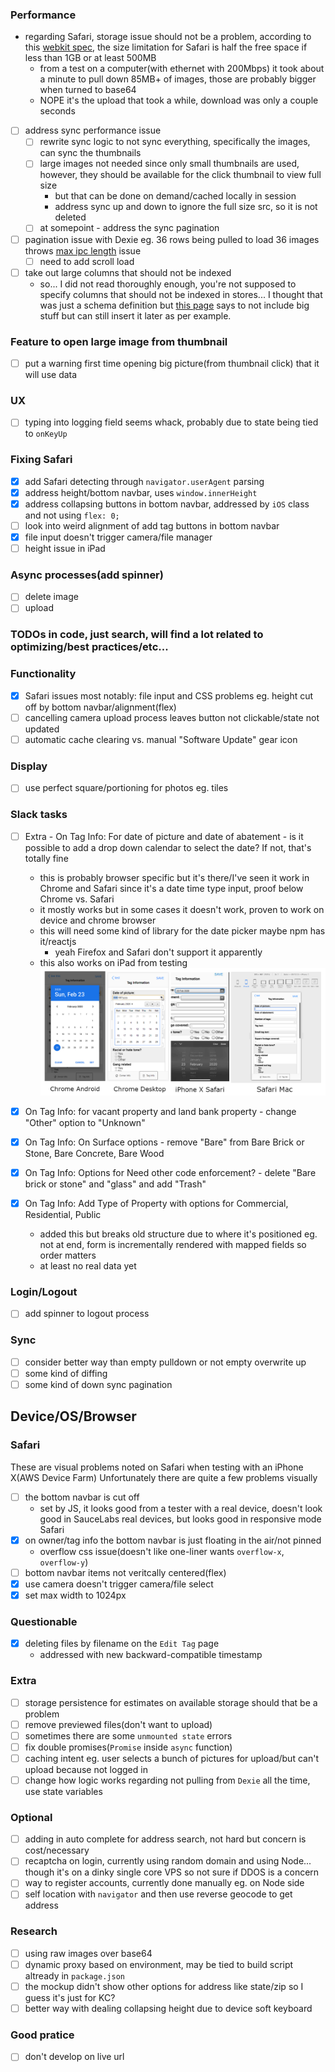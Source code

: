 ### Performance
- regarding Safari, storage issue should not be a problem, according to this [webkit spec](https://trac.webkit.org/changeset/237700/webkit/), the size limitation for Safari is half the free space if less than 1GB or at least 500MB
    - from a test on a computer(with ethernet with 200Mbps) it took about a minute to pull down 85MB+ of images, those are probably bigger when turned to base64
    - NOPE it's the upload that took a while, download was only a couple seconds
- [ ] address sync performance issue
    - [ ] rewrite sync logic to not sync everything, specifically the images, can sync the thumbnails
    - [ ] large images not needed since only small thumbnails are used, however, they should be available for the click thumbnail to view full size
        - but that can be done on demand/cached locally in session
        - address sync up and down to ignore the full size src, so it is not deleted
    - [ ] at somepoint - address the sync pagination
- [ ] pagination issue with Dexie eg. 36 rows being pulled to load 36 images throws [max ipc length](https://stackoverflow.com/questions/52717593/maximum-ipc-message-size-exceeded) issue
    - [ ] need to add scroll load
- [ ] take out large columns that should not be indexed
    - so... I did not read thoroughly enough, you're not supposed to specify columns that should not be indexed in stores... I thought that was just a schema definition but [this page](https://dexie.org/docs/Version/Version.stores()) says to not include big stuff but can still insert it later as per example.

### Feature to open large image from thumbnail
- [ ] put a warning first time opening big picture(from thumbnail click) that it will use data

### UX
- [ ] typing into logging field seems whack, probably due to state being tied to `onKeyUp`

### Fixing Safari
- [x] add Safari detecting through `navigator.userAgent` parsing
- [x] address height/bottom navbar, uses `window.innerHeight`
- [x] address collapsing buttons in bottom navbar, addressed by `iOS` class and not using `flex: 0;`
- [ ] look into weird alignment of add tag buttons in bottom navbar
- [x] file input doesn't trigger camera/file manager
- [ ] height issue in iPad

### Async processes(add spinner)
- [ ] delete image
- [ ] upload

### TODOs in code, just search, will find a lot related to optimizing/best practices/etc...

### Functionality
- [x] Safari issues most notably: file input and CSS problems eg. height cut off by bottom navbar/alignment(flex)
- [ ] cancelling camera upload process leaves button not clickable/state not updated
- [ ] automatic cache clearing vs. manual "Software Update" gear icon

### Display
- [ ] use perfect square/portioning for photos eg. tiles

### Slack tasks
- [ ] Extra - On Tag Info: For date of picture and date of abatement - is it possible to add a drop down calendar to select the date? If not, that's totally fine
    - this is probably browser specific but it's there/I've seen it work in Chrome and Safari since it's a date time type input, proof below Chrome vs. Safari
    - it mostly works but in some cases it doesn't work, proven to work on device and chrome browser
    - this will need some kind of library for the date picker maybe npm has it/reactjs
        - yeah Firefox and Safari don't support it apparently
    - this also works on iPad from testing
    ![date-input-type-check](./date-input-type-check.png)

- [x] On Tag Info: for vacant property and land bank property - change "Other" option to "Unknown"
- [x] On Tag Info: On Surface options - remove "Bare" from Bare Brick or Stone, Bare Concrete, Bare Wood
- [x] On Tag Info: Options for Need other code enforcement? - delete "Bare brick or stone" and "glass" and add "Trash"
- [x] On Tag Info: Add Type of Property with options for Commercial, Residential, Public
    - added this but breaks old structure due to where it's positioned eg. not at end, form is incrementally rendered with mapped fields so order matters
    - at least no real data yet

### Login/Logout
- [ ] add spinner to logout process

### Sync
- [ ] consider better way than empty pulldown or not empty overwrite up
- [ ] some kind of diffing
- [ ] some kind of down sync pagination

## Device/OS/Browser

### Safari
These are visual problems noted on Safari when testing with an iPhone X(AWS Device Farm)
Unfortunately there are quite a few problems visually
- [ ] the bottom navbar is cut off
    - set by JS, it looks good from a tester with a real device, doesn't look good in SauceLabs real devices,
        but looks good in responsive mode Safari
- [x] on owner/tag info the bottom navbar is just floating in the air/not pinned
    - overflow css issue(doesn't like one-liner wants `overflow-x`, `overflow-y`)
- [ ] bottom navbar items not veritcally centered(flex)
- [x] use camera doesn't trigger camera/file select
- [x] set max width to 1024px

### Questionable
- [x] deleting files by filename on the `Edit Tag` page
    - addressed with new backward-compatible timestamp

### Extra
- [ ] storage persistence for estimates on available storage should that be a problem
- [ ] remove previewed files(don't want to upload)
- [ ] sometimes there are some `unmounted state` errors
- [ ] fix double promises(`Promise` inside `async` function)
- [ ] caching intent eg. user selects a bunch of pictures for upload/but can't upload because not logged in
- [ ] change how logic works regarding not pulling from `Dexie` all the time, use state variables

### Optional
- [ ] adding in auto complete for address search, not hard but concern is cost/necessary
- [ ] recaptcha on login, currently using random domain and using Node... though it's on a dinky single core VPS so not sure if DDOS is a concern
- [ ] way to register accounts, currently done manually eg. on Node side
- [ ] self location with `navigator` and then use reverse geocode to get address

### Research
- [ ] using raw images over base64
- [ ] dynamic proxy based on environment, may be tied to build script altready in `package.json`
- [ ] the mockup didn't show other options for address like state/zip so I guess it's just for KC?
- [ ] better way with dealing collapsing height due to device soft keyboard

### Good pratice
- [ ] don't develop on live url